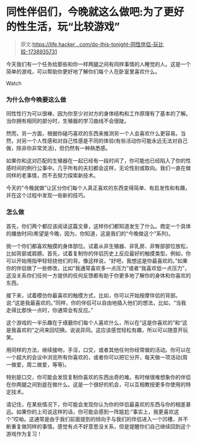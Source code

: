 # 同性伴侣们，今晚就这么做吧:为了更好的性生活，玩“比较游戏”

> 原文:[https://life hacker . com/do-this-tonight-同性伴侣-玩比较-1738935731](https://lifehacker.com/do-this-tonight-same-sex-couples-play-the-comparison-1738935731)

今天我们有一个任务给那些和你一样两腿之间有同样事情的人睡觉的人。这是一个简单的游戏，可以帮助你更好地了解你们每个人在卧室里喜欢什么。

Watch

### 为什么你今晚要这么做

同性性行为可以很棒，因为你至少对对方的身体结构和工作原理有了基本的了解。当你拥有相同的部分时，生殖器的学习曲线不会很陡。

然而，另一方面，根据你碰巧喜欢的东西来推测另一个人会喜欢什么更容易。当然，对另一个人性感和对自己性感是不同的体验(有些活动你可能永远无法对自己做，除非你非常灵活)，但仍然有一种熟悉感。

如果你和这对匹配的生殖器在一起已经有一段时间了，你可能也已经陷入了你的性感时间的例行公事中。几乎所有的夫妇都会这样，无论性别或取向。我们一直在做同样的老事情，而不去努力探索新技术。

今天的“今晚就做”让区分你们每个人真正喜欢的东西变得简单、有启发性和有趣，并在这个过程中发现一些新的技巧。

### 怎么做

首先，你们两个都应该阅读这篇文章，这样你们都知道发生了什么。商定一个具体的播放时间(希望是今晚，因为，你知道，这是我们的“今晚做这个”系列)。

挑一个你们都喜欢触摸的身体部位。试着从非生殖器、非乳房、非臀部部位放松，比如背部或肩膀。首先，试着复制你的伴侣历史上反应最好的触摸类型。例如，你可以开始用指甲轻轻挠他们的背。像这样说，“好吧，我想这是你最喜欢的。”如果你的伴侣做了一些修改，比如“我通常喜欢多一点压力”或者“我喜欢低一点压力”，这没关系你们任何一方提供的任何反馈都有助于你更多地了解你的身体和你喜欢的东西。

接下来，试着模仿你最喜欢的触摸方式，比如，你可以开始按摩伴侣的背部。说:“这是我最喜欢的。”同样，你的伴侣可以自由地插入他们的想法，比如，“当我走得比那快一点时，你通常会有反应。”

这个游戏的一半乐趣在于琢磨你们每个人喜欢什么，所以在“这是你喜欢的”和“这是我喜欢的”之间来回切换。说说异同。这应该感觉轻松有趣，所以可以随意开玩笑。

用同样的方法，继续接吻，手淫，口交，或者其他任何你经常做的活动。你可以在一个超大的会议中浏览所有你喜欢的，或者你可以把它分开，每天做一项活动(周一做爱，周二做爱，等等)。

特别是口交，你可能会发现复制你喜欢的东西出奇的难。有时候很难想象你的伴侣在你两腿之间到底在做什么。这是一个很好的机会，可以互相教授更多你使用的特定技术。

请记住，在某些情况下，你可能会发现你认为你的伴侣最喜欢的东西与你的相差甚远。如果你的上司说这样的话，你可能会感到一阵尴尬:“事实上，我更喜欢这个”哎呦。这通常是由于我们前面提到的倾向于与我们的伴侣进入一个凹槽，并不断重复做同样的事情。感觉有点不好意思没关系，但是提醒你们自己继续回到这个游戏作为复习！